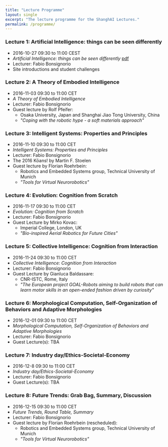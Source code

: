 ```yaml
---
title: "Lecture Programme"
layout: single
excerpt: "The lecture programme for the ShanghAI Lectures."
permalink: /programme/
---
```


### Lecture 1: Artificial Intelligence: things can be seen differently
* 2016-10-27  09:30 to 11:00 CEST
* *Artificial Intelligence: things can be seen differently* [pdf](/slides/Lecture01SlidesFabV1.1ShownPDF.pdf)
* Lecturer: Fabio Bonsignorio
* Site introductions and student challenges

### Lecture 2: A Theory of Embodied Intelligence
* 2016-11-03 09:30 to 11:00 CET
* *A Theory of Embodied Intelligence*
* Lecturer: Fabio Bonsignorio
* Guest lecture by Rolf Pfeifer: 
  * Osaka University, Japan and Shanghai Jiao Tong University, China
  * *"Coping with the robotic hype - a soft materials approach"*

### Lecture 3: Intelligent Systems: Properties and Principles
* 2016-11-10 09:30 to 11:00 CET
* *Intelligent Systems: Properties and Principles*
* Lecturer: Fabio Bonsignorio
* The 2016 Kōans! by Martin F. Stoelen
* Guest lecture by Florian Roehrbein:
  * Robotics and Embedded Systems group, Technical University of Munich
  * *"Tools for Virtual Neurorobotics"*

### Lecture 4: Evolution: Cognition from Scratch
* 2016-11-17 09:30 to 11:00 CET
* *Evolution: Cognition from Scratch*
* Lecturer: Fabio Bonsignorio
* Guest Lecture by Mirko Kovac:
  * Imperial College, London, UK
  * *"Bio-inspired Aerial Robotics for Future Cities"*

### Lecture 5: Collective Intelligence: Cognition from Interaction
* 2016-11-24 09:30 to 11:00 CET
* *Collective Intelligence: Cognition from Interaction*
* Lecturer: Fabio Bonsignorio
* Guest Lecture by Gianluca Baldassare:
  * CNR-ISTC, Rome, Italy
  * *"The European project GOAL-Robots aiming to build robots that can learn motor skills in an open-ended fashion driven by curiosity"*

### Lecture 6: Morphological Computation, Self-Organization of Behaviors and Adaptive Morphologies
* 2016-12-01 09:30 to 11:00 CET
* *Morphological Computation, Self-Organization of Behaviors and Adaptive Morphologies*
* Lecturer: Fabio Bonsignorio
* Guest Lecture(s): TBA

### Lecture 7: Industry day/Ethics-Societal-Economy
* 2016-12-8  09:30 to 11:00 CET
* *Industry day/Ethics-Societal-Economy*
* Lecturer: Fabio Bonsignorio
* Guest Lecture(s): TBA

### Lecture  8: Future Trends: Grab Bag, Summary, Discussion
* 2016-12-15 09:30 to 11:00 CET
* *Future Trends, Round Table, Summary*
* Lecturer: Fabio Bonsignorio
* Guest lecture by Florian Roehrbein (rescheduled):
  * Robotics and Embedded Systems group, Technical University of Munich
  * *"Tools for Virtual Neurorobotics"*

